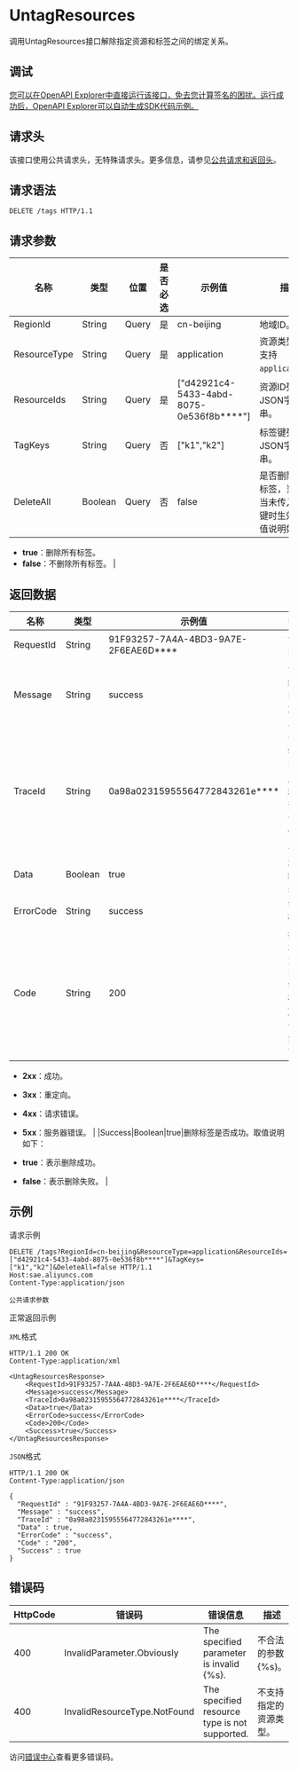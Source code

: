 # UntagResources

调用UntagResources接口解除指定资源和标签之间的绑定关系。

## 调试

[您可以在OpenAPI Explorer中直接运行该接口，免去您计算签名的困扰。运行成功后，OpenAPI Explorer可以自动生成SDK代码示例。](https://api.aliyun.com/#product=sae&api=UntagResources&type=ROA&version=2019-05-06)

## 请求头

该接口使用公共请求头，无特殊请求头。更多信息，请参见[公共请求和返回头](~~126964~~)。

## 请求语法

```
DELETE /tags HTTP/1.1
```

## 请求参数

|名称|类型|位置|是否必选|示例值|描述|
|--|--|--|----|---|--|
|RegionId|String|Query|是|cn-beijing|地域ID。 |
|ResourceType|String|Query|是|application|资源类型，只支持`application`。 |
|ResourceIds|String|Query|是|\["d42921c4-5433-4abd-8075-0e536f8b\*\*\*\*"\]|资源ID列表，JSON字符串。 |
|TagKeys|String|Query|否|\["k1","k2"\]|标签键列表，JSON字符串。 |
|DeleteAll|Boolean|Query|否|false|是否删除所有标签，当且仅当未传入标签键时生效。取值说明如下：

 -   **true**：删除所有标签。
-   **false**：不删除所有标签。 |

## 返回数据

|名称|类型|示例值|描述|
|--|--|---|--|
|RequestId|String|91F93257-7A4A-4BD3-9A7E-2F6EAE6D\*\*\*\*|请求ID。 |
|Message|String|success|调用结果的附加信息。 |
|TraceId|String|0a98a02315955564772843261e\*\*\*\*|调用链ID，用于精确查询调用信息。 |
|Data|Boolean|true|返回结果。 |
|ErrorCode|String|success|错误码。 |
|Code|String|200|接口状态或POP错误码。取值说明如下：

 -   **2xx**：成功。
-   **3xx**：重定向。
-   **4xx**：请求错误。
-   **5xx**：服务器错误。 |
|Success|Boolean|true|删除标签是否成功。取值说明如下：

 -   **true**：表示删除成功。
-   **false**：表示删除失败。 |

## 示例

请求示例

```
DELETE /tags?RegionId=cn-beijing&ResourceType=application&ResourceIds=["d42921c4-5433-4abd-8075-0e536f8b****"]&TagKeys=["k1","k2"]&DeleteAll=false HTTP/1.1
Host:sae.aliyuncs.com
Content-Type:application/json

公共请求参数
```

正常返回示例

`XML`格式

```
HTTP/1.1 200 OK
Content-Type:application/xml

<UntagResourcesResponse>
    <RequestId>91F93257-7A4A-4BD3-9A7E-2F6EAE6D****</RequestId>
    <Message>success</Message>
    <TraceId>0a98a02315955564772843261e****</TraceId>
    <Data>true</Data>
    <ErrorCode>success</ErrorCode>
    <Code>200</Code>
    <Success>true</Success>
</UntagResourcesResponse>
```

`JSON`格式

```
HTTP/1.1 200 OK
Content-Type:application/json

{
  "RequestId" : "91F93257-7A4A-4BD3-9A7E-2F6EAE6D****",
  "Message" : "success",
  "TraceId" : "0a98a02315955564772843261e****",
  "Data" : true,
  "ErrorCode" : "success",
  "Code" : "200",
  "Success" : true
}
```

## 错误码

|HttpCode|错误码|错误信息|描述|
|--------|---|----|--|
|400|InvalidParameter.Obviously|The specified parameter is invalid \{%s\}.|不合法的参数\{%s\}。|
|400|InvalidResourceType.NotFound|The specified resource type is not supported.|不支持指定的资源类型。|

访问[错误中心](https://error-center.aliyun.com/status/product/sae)查看更多错误码。

